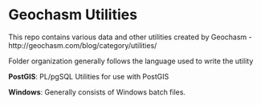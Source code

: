Geochasm Utilities
=========

<p>This repo contains various data and other utilities created by Geochasm - http://geochasm.com/blog/category/utilities/</p>
<p>Folder organization generally follows the language used to write the utility</p>
<p><strong>PostGIS</strong>: PL/pgSQL Utilities for use with PostGIS</p>
<p><strong>Windows</strong>: Generally consists of Windows batch files.</p> 

